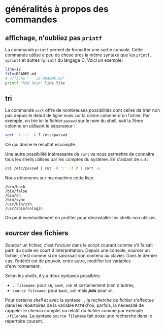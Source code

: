 # généralités à propos des commandes

## affichage, n'oubliez pas `printf`

La commande `printf` permet de formatter une sortie console. Cette commande utilise à peu de chose près la même syntaxe que les `printf`, `sprintf` et autres `fprintf` du langage _C_. Voici un exemple:

```bash
line=12
file=README.md
# affiche "   12 README.md"
printf "%5d %s\n" line file
```

## tri

La commande `sort` offre de nombreuses possibilités dont celles de trier non pas depuis le début de ligne mais sur la _nième_ colonne d'un fichier. Par exemple, on trie ici le fichier `passwd` sur le nom du shell, soit la 7ème colonne en utilisant le séparateur _:_ :

```bash
sort -t ':' -k 7 /etc/passwd
```

Ce qui donne le résultat escompté.

Une autre possibilité intéressante de `sort`  va nous permettre de connaître tous les shells utilisés par les comptes du système. En s'aidant de `cut`:

```bash
cat /etc/passwd | cut -d ':' -f 7 | sort -u
```

Nous obtenonns sur ma machine cette liste:

```
/bin/bash
/bin/false
/bin/sh
/bin/sync
/usr/bin/zsh
/usr/sbin/nologin
```

On peut éventuellement en profiter pour désinstaller les shells non utilisés.

## *sourcer* des fichiers

*Sourcer* un fichier, c'est l'*inclure* dans le script courant comme s'il faisait parti du code en court d'interprétation. Depuis une console, sourcer un fichier, c'est comme si on saisissait son contenu au clavier. Dans le dernier cas, l'intérêt est de pouvoir, entre autre, modifier les variables d'environnement.

Selon les *shells*, il y a deux syntaxes possibles:

- `. filename`: pour `sh`, `bash`, `zsh` et certainement bien d'autres,
- `source filename`: pour `bash`, `zsh` mais ***pas*** pour `sh`.

Pour certains *shell* et avec la syntaxe `.`, la recherche du fichier s'effectue dans les répertoires de la variable `PATH` d'où, parfois, la nécessité de rappeler le chemin complet ou relatif du fichier comme par exemple `. ./filename`. La syntaxe `source filename` fait *aussi* une recherche dans le répertoire courant.
